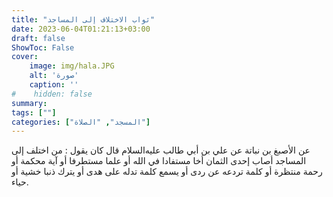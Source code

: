 ```yaml
---
title: "ثواب الاختلاف إلى المساجد"
date: 2023-06-04T01:21:13+03:00
draft: false
ShowToc: False
cover:
    image: img/hala.JPG
    alt: 'صورة'
    caption: ''
#    hidden: false
summary: 
tags: [""]
categories: ["المسجد", "الصلاة"]
---
```

عن الأصبغ بن نباتة عن علي بن أبي طالب عليه‌السلام قال كان يقول :
من اختلف إلى المساجد أصاب إحدى الثمان أخا مستفادا في الله أو علما
مستطرفا أو آية محكمة أو رحمة منتظرة أو كلمة تردعه عن ردى أو يسمع
كلمة تدله على هدى أو يترك ذنبا خشية أو حياء.

